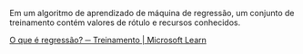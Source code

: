 Em um algoritmo de aprendizado de máquina de regressão, um conjunto de treinamento contém valores de rótulo e recursos conhecidos.

[O que é regressão? ─ Treinamento | Microsoft Learn](https://learn.microsoft.com/training/modules/train-evaluate-regression-models/2-what-is-regression)